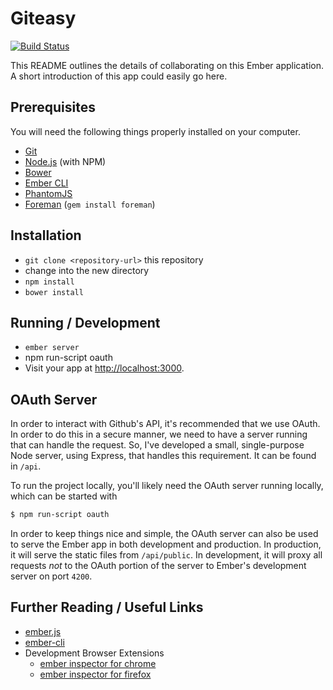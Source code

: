 # Giteasy

[![Build Status](https://travis-ci.org/alexlafroscia/giteasy.svg?branch=master)](https://travis-ci.org/alexlafroscia/giteasy)

This README outlines the details of collaborating on this Ember application.
A short introduction of this app could easily go here.

## Prerequisites

You will need the following things properly installed on your computer.

* [Git](http://git-scm.com/)
* [Node.js](http://nodejs.org/) (with NPM)
* [Bower](http://bower.io/)
* [Ember CLI](http://www.ember-cli.com/)
* [PhantomJS](http://phantomjs.org/)
* [Foreman](http://ddollar.github.io/foreman/) (`gem install foreman`)

## Installation

* `git clone <repository-url>` this repository
* change into the new directory
* `npm install`
* `bower install`


## Running / Development

* `ember server`
* npm run-script oauth
* Visit your app at [http://localhost:3000](http://localhost:3000).

## OAuth Server

In order to interact with Github's API, it's recommended that we use OAuth.  In order to do this in a secure manner, we need to have a server running that can handle the request.  So, I've developed a small, single-purpose Node server, using Express, that handles this requirement.  It can be found in `/api`.

To run the project locally, you'll likely need the OAuth server running locally, which can be started with

```bash
$ npm run-script oauth
```

In order to keep things nice and simple, the OAuth server can also be used to serve the Ember app in both development and production.  In production, it will serve the static files from `/api/public`.  In development, it will proxy all requests _not_ to the OAuth portion of the server to Ember's development server on port `4200`.

## Further Reading / Useful Links

* [ember.js](http://emberjs.com/)
* [ember-cli](http://www.ember-cli.com/)
* Development Browser Extensions
  * [ember inspector for chrome](https://chrome.google.com/webstore/detail/ember-inspector/bmdblncegkenkacieihfhpjfppoconhi)
  * [ember inspector for firefox](https://addons.mozilla.org/en-US/firefox/addon/ember-inspector/)

